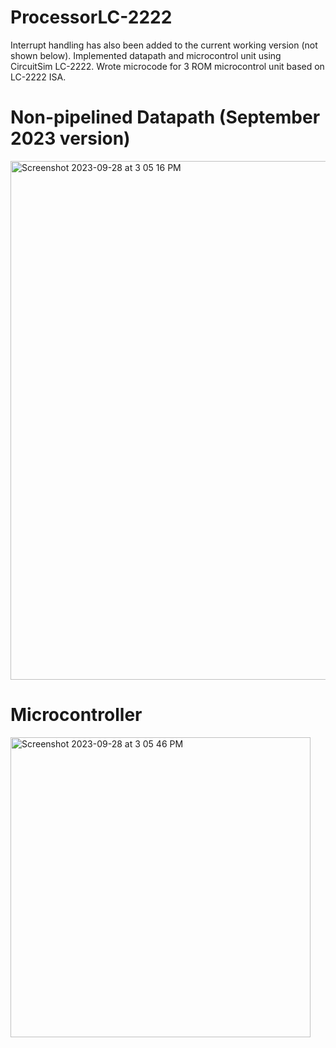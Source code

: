 # ProcessorLC-2222
Interrupt handling has also been added to the current working version (not shown below). 
Implemented datapath and microcontrol unit using CircuitSim LC-2222. Wrote microcode for 3 ROM microcontrol unit based on LC-2222 ISA.

# Non-pipelined Datapath (September 2023 version)
<img width="830" alt="Screenshot 2023-09-28 at 3 05 16 PM" src="https://github.com/feliciafea/ProcessorLC-2222/assets/107654364/4142ddb4-e1af-4550-9a0a-ef7c2c1e6c31">

# Microcontroller
<img width="480" alt="Screenshot 2023-09-28 at 3 05 46 PM" src="https://github.com/feliciafea/ProcessorLC-2222/assets/107654364/f60db5f1-a716-4f96-b90c-27e624b30a0c">
